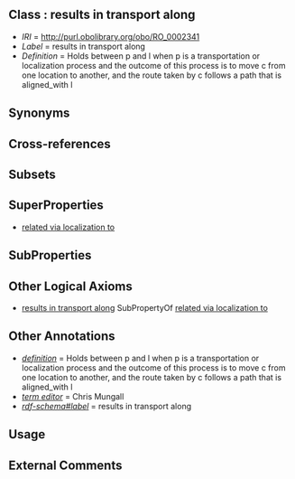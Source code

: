 
## Class : results in transport along

 * *IRI* = http://purl.obolibrary.org/obo/RO_0002341
 * *Label* = results in transport along
 * *Definition* = Holds between p and l when p is a transportation or localization process and the outcome of this process is to move c from one location to another, and the route taken by c follows a path that is aligned_with l 

## Synonyms


## Cross-references


## Subsets


## SuperProperties

 * [related via localization to](../../RO/37/RO_0002337.md)

## SubProperties


## Other Logical Axioms

 * [results in transport along](../../RO/41/RO_0002341.md) SubPropertyOf [related via localization to](../../RO/37/RO_0002337.md)

## Other Annotations

 * *[definition](../../IAO/15/IAO_0000115.md)* = Holds between p and l when p is a transportation or localization process and the outcome of this process is to move c from one location to another, and the route taken by c follows a path that is aligned_with l 
 * *[term editor](../../IAO/17/IAO_0000117.md)* = Chris Mungall
 * *[rdf-schema#label](../../el/rdf-schema#label.md)* = results in transport along

## Usage


## External Comments

